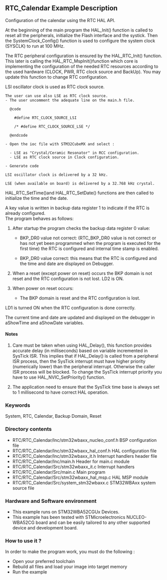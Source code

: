 ## <b>RTC_Calendar Example Description</b>

Configuration of the calendar using the RTC HAL API.

At the beginning of the main program the HAL_Init() function is called to reset 
all the peripherals, initialize the Flash interface and the systick.
Then the SystemClock_Config() function is used to configure the system
clock (SYSCLK) to run at 100 MHz.

The RTC peripheral configuration is ensured by the HAL_RTC_Init() function.
This later is calling the HAL_RTC_MspInit()function which core is implementing
the configuration of the needed RTC resources according to the used hardware (CLOCK, 
PWR, RTC clock source and BackUp). You may update this function to change RTC configuration.

LSI oscillator clock is used as RTC clock source.

    The user can use also LSE as RTC clock source.
    - The user uncomment the adequate line on the main.h file.

      @code

        #define RTC_CLOCK_SOURCE_LSI

        /* #define RTC_CLOCK_SOURCE_LSE */

      @endcode

    - Open the ioc file with STM32CubeMX and select :

      - LSE as "Crystal/Ceramic Resonator" in RCC configuration.
      - LSE as RTC clock source in Clock configuration.

    - Generate code

    LSI oscillator clock is delivered by a 32 kHz.

    LSE (when available on board) is delivered by a 32.768 kHz crystal.

HAL_RTC_SetTime()and HAL_RTC_SetDate() functions are then called to initialize the 
time and the date.

A key value is written in backup data register 1 to indicate if the RTC is already configured.  
The program behaves as follows:

1. After startup the program checks the backup data register 0 value:

    - BKP_DR0 value not correct: (RTC_BKP_DR0 value is not correct or has not yet
      been programmed when the program is executed for the first time) the RTC is
      configured and internal time stamp is enabled.
    
    - BKP_DR0 value correct: this means that the RTC is configured and the time
      and date are displayed on Debugger.

2. When a reset (except power on reset) occurs the BKP domain is not reset and the RTC 
   configuration is not lost. LD2 is ON.
   
3. When power on reset occurs:

    - The BKP domain is reset and the RTC configuration is lost. 

LD1 is turned ON when the RTC configuration is done correctly.


The current time and date are updated and displayed on the debugger in aShowTime 
and aShowDate variables.

#### <b>Notes</b>

 1. Care must be taken when using HAL_Delay(), this function provides accurate delay (in milliseconds)
    based on variable incremented in SysTick ISR. This implies that if HAL_Delay() is called from
    a peripheral ISR process, then the SysTick interrupt must have higher priority (numerically lower)
    than the peripheral interrupt. Otherwise the caller ISR process will be blocked.
    To change the SysTick interrupt priority you have to use HAL_NVIC_SetPriority() function.
      
2.  The application need to ensure that the SysTick time base is always set to 1 millisecond
    to have correct HAL operation.

### <b>Keywords</b>

System, RTC, Calendar, Backup Domain, Reset

### <b>Directory contents</b>

  - RTC/RTC_Calendar/Inc/stm32wbaxx_nucleo_conf.h  BSP configuration file
  - RTC/RTC_Calendar/Inc/stm32wbaxx_hal_conf.h     HAL configuration file
  - RTC/RTC_Calendar/Inc/stm32wbaxx_it.h           Interrupt handlers header file
  - RTC/RTC_Calendar/Inc/main.h                    Header for main.c module  
  - RTC/RTC_Calendar/Src/stm32wbaxx_it.c           Interrupt handlers
  - RTC/RTC_Calendar/Src/main.c                    Main program
  - RTC/RTC_Calendar/Src/stm32wbaxx_hal_msp.c      HAL MSP module
  - RTC/RTC_Calendar/Src/system_stm32wbaxx.c       STM32WBAxx system source file


### <b>Hardware and Software environment</b>

  - This example runs on STM32WBA52CGUx Devices.
  - This example has been tested with STMicroelectronics NUCLEO-WBA52CG
    board and can be easily tailored to any other supported device and 
    development board.

### <b>How to use it ?</b>

In order to make the program work, you must do the following :

 - Open your preferred toolchain 
 - Rebuild all files and load your image into target memory
 - Run the example

